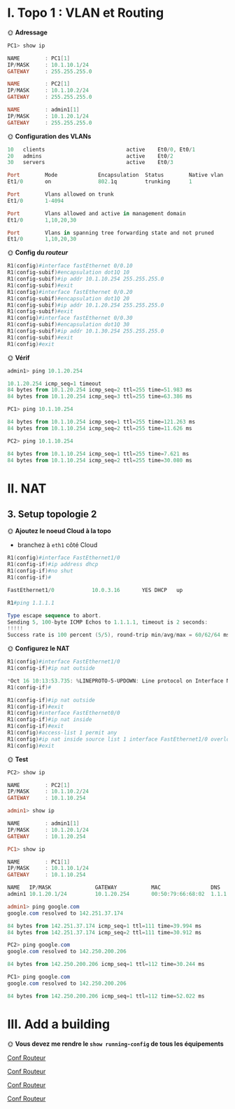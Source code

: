 # I. Topo 1 : VLAN et Routing

🌞 **Adressage**

```Powershell
PC1> show ip

NAME        : PC1[1]
IP/MASK     : 10.1.10.1/24
GATEWAY     : 255.255.255.0

NAME        : PC2[1]
IP/MASK     : 10.1.10.2/24
GATEWAY     : 255.255.255.0

NAME        : admin1[1]
IP/MASK     : 10.1.20.1/24
GATEWAY     : 255.255.255.0
```


🌞 **Configuration des VLANs**

```Powershell
10   clients                          active    Et0/0, Et0/1
20   admins                           active    Et0/2
30   servers                          active    Et0/3

Port        Mode             Encapsulation  Status        Native vlan
Et1/0       on               802.1q         trunking      1

Port        Vlans allowed on trunk
Et1/0       1-4094

Port        Vlans allowed and active in management domain
Et1/0       1,10,20,30

Port        Vlans in spanning tree forwarding state and not pruned
Et1/0       1,10,20,30
```



🌞 **Config du *routeur***

```Powershell
R1(config)#interface fastEthernet 0/0.10
R1(config-subif)#encapsulation dot1Q 10
R1(config-subif)#ip addr 10.1.10.254 255.255.255.0
R1(config-subif)#exit
R1(config)#interface fastEthernet 0/0.20
R1(config-subif)#encapsulation dot1Q 20
R1(config-subif)#ip addr 10.1.20.254 255.255.255.0
R1(config-subif)#exit
R1(config)#interface fastEthernet 0/0.30
R1(config-subif)#encapsulation dot1Q 30
R1(config-subif)#ip addr 10.1.30.254 255.255.255.0
R1(config-subif)#exit
R1(config)#exit
```

🌞 **Vérif**

```Powershell
admin1> ping 10.1.20.254

10.1.20.254 icmp_seq=1 timeout
84 bytes from 10.1.20.254 icmp_seq=2 ttl=255 time=51.983 ms
84 bytes from 10.1.20.254 icmp_seq=3 ttl=255 time=63.386 ms

PC1> ping 10.1.10.254

84 bytes from 10.1.10.254 icmp_seq=1 ttl=255 time=121.263 ms
84 bytes from 10.1.10.254 icmp_seq=2 ttl=255 time=11.626 ms

PC2> ping 10.1.10.254

84 bytes from 10.1.10.254 icmp_seq=1 ttl=255 time=7.621 ms
84 bytes from 10.1.10.254 icmp_seq=2 ttl=255 time=30.080 ms
```

# II. NAT

## 3. Setup topologie 2

🌞 **Ajoutez le noeud Cloud à la topo**

- branchez à `eth1` côté Cloud

```Powershell
R1(config)#interface FastEthernet1/0
R1(config-if)#ip address dhcp
R1(config-if)#no shut
R1(config-if)#

FastEthernet1/0            10.0.3.16       YES DHCP   up                    up 
```

```Powershell
R1#ping 1.1.1.1

Type escape sequence to abort.
Sending 5, 100-byte ICMP Echos to 1.1.1.1, timeout is 2 seconds:
!!!!!
Success rate is 100 percent (5/5), round-trip min/avg/max = 60/62/64 ms
```


🌞 **Configurez le NAT**

```Powershell
R1(config)#interface FastEthernet1/0
R1(config-if)#ip nat outside

*Oct 16 10:13:53.735: %LINEPROTO-5-UPDOWN: Line protocol on Interface NVI0, changed state to up
R1(config-if)#

R1(config-if)#ip nat outside
R1(config-if)#exit
R1(config)#interface FastEthernet0/0
R1(config-if)#ip nat inside
R1(config-if)#exit
R1(config)#access-list 1 permit any
R1(config)#ip nat inside source list 1 interface FastEthernet1/0 overload
R1(config)#exit
```

🌞 **Test**

```Powershell
PC2> show ip

NAME        : PC2[1]
IP/MASK     : 10.1.10.2/24
GATEWAY     : 10.1.10.254

admin1> show ip

NAME        : admin1[1]
IP/MASK     : 10.1.20.1/24
GATEWAY     : 10.1.20.254

PC1> show ip

NAME        : PC1[1]
IP/MASK     : 10.1.10.1/24
GATEWAY     : 10.1.10.254
```

```Powershell
NAME   IP/MASK              GATEWAY           MAC                DNS
admin1 10.1.20.1/24         10.1.20.254       00:50:79:66:68:02  1.1.1.1

admin1> ping google.com
google.com resolved to 142.251.37.174

84 bytes from 142.251.37.174 icmp_seq=1 ttl=111 time=39.994 ms
84 bytes from 142.251.37.174 icmp_seq=2 ttl=111 time=30.912 ms

PC2> ping google.com
google.com resolved to 142.250.200.206

84 bytes from 142.250.200.206 icmp_seq=1 ttl=112 time=30.244 ms

PC1> ping google.com
google.com resolved to 142.250.200.206

84 bytes from 142.250.200.206 icmp_seq=1 ttl=112 time=52.022 ms
```

# III. Add a building

🌞  **Vous devez me rendre le `show running-config` de tous les équipements**

[Conf Routeur](conf_R1.md)

[Conf Routeur](conf_sw2.md)

[Conf Routeur](conf_sw3.md)

[Conf Routeur](conf_sw1.md)
